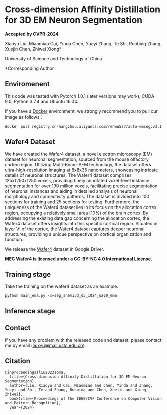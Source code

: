 # Cross-dimension Affinity Distillation for 3D EM Neuron Segmentation
**Accepted by CVPR-2024**

Xiaoyu Liu, Miaomiao Cai, Yinda Chen, Yueyi Zhang, Te Shi, Ruobing Zhang, Xuejin Chen, Zhiwei Xiong* 

University of Science and Technology of China

*Corresponding Author


## Enviromenent

This code was tested with Pytorch 1.0.1 (later versions may work), CUDA 9.0, Python 3.7.4 and Ubuntu 16.04. 

If you have a [Docker](https://www.docker.com/) environment, we strongly recommend you to pull our image as follows：

```shell
docker pull registry.cn-hangzhou.aliyuncs.com/renwu527/auto-emseg:v3.1
```

## Wafer4 Dataset
We have created the Wafer4 dataset, a novel electron microscopy (EM) dataset for neuronal segmentation, sourced from the mouse olfactory cortex region. Utilizing Multi-Beam-SEM technology, the dataset offers ultra-high-resolution imaging at 8x8x35 nanometers, showcasing intricate details of neuronal structures. The Wafer4 dataset comprises 125x1250x1250 voxels, providing finely annotated voxel-level instance segmentation for over 190 million voxels, facilitating precise segmentation of neuronal instances and aiding in detailed analysis of neuronal morphology and connectivity patterns. The dataset is divided into 100 sections for training and 25 sections for testing. Furthermore, the uniqueness of the Wafer4 dataset lies in its focus on the allocation cortex region, occupying a relatively small area (10%) of the brain cortex. By addressing the existing data gap concerning the allocation cortex, the Wafer4 dataset offers insights into this specific cortical region. Situated in layer VI of the cortex, the Wafer4 dataset captures deeper neuronal structures, providing a unique perspective on cortical organization and function.

We release the [Wafer4](https://drive.google.com/drive/folders/1QsMc71wWDozitktVDXSvZtu5OEP2JT5y?usp=drive_link) dataset in Google Driver.

**MEC Wafer4 is licensed under a CC-BY-NC 4.0 International [License](https://creativecommons.org/licenses/by-nc/4.0/legalcode)**. 


## Training stage

Take the training on the wafer4 dataset as an example.

```shell
python main_ema.py -c=seg_snemi3d_d5_1024_u200_ema
```

## Inference stage


## Contact

If you have any problem with the released code and dataset, please contact me by email (liuxyu@mail.ustc.edu.cn).

## Citation
```shell
@inproceedings{liu2023soma,
  title={Cross-dimension Affinity Distillation for 3D EM Neuron Segmentation},
  author={Liu, Xiaoyu and Cai, Miaomiao and Chen, Yinda and Zhang, Yueyi and Shi, Te and Zhang, Ruobing and Chen, Xuejin and Xiong, Zhiwei},
  booktitle={Proceedings of the IEEE/CVF Conference on Computer Vision and Pattern Recognition},
  year={2024}
